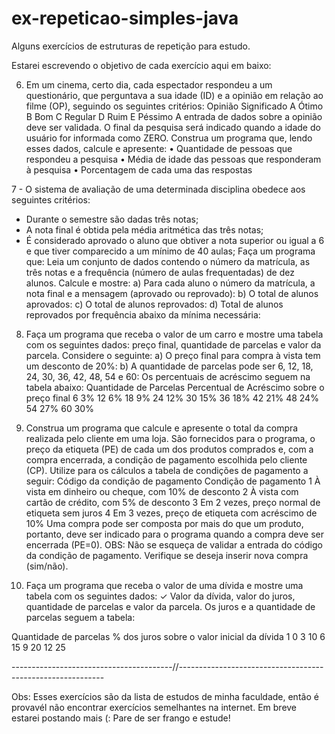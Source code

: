 # ex-repeticao-simples-java
Alguns exercícios de estruturas de repetição para estudo.


Estarei escrevendo o objetivo de cada exercício aqui em baixo:

6. Em um cinema, certo dia, cada espectador respondeu a um questionário, que perguntava a sua
idade (ID) e a opinião em relação ao filme (OP), seguindo os seguintes critérios:
Opinião Significado
A Ótimo
B Bom
C Regular
D Ruim
E Péssimo
A entrada de dados sobre a opinião deve ser validada.
O final da pesquisa será indicado quando a idade do usuário for informada como ZERO.
Construa um programa que, lendo esses dados, calcule e apresente:
• Quantidade de pessoas que respondeu a pesquisa
• Média de idade das pessoas que responderam à pesquisa
• Porcentagem de cada uma das respostas

7 - O sistema de avaliação de uma determinada disciplina obedece aos seguintes critérios:
- Durante o semestre são dadas três notas;
- A nota final é obtida pela média aritmética das três notas;
- É considerado aprovado o aluno que obtiver a nota superior ou igual a 6 e que tiver comparecido
a um mínimo de 40 aulas;
Faça um programa que:
Leia um conjunto de dados contendo o número da matrícula, as três notas e a frequência
(número de aulas frequentadas) de dez alunos.
Calcule e mostre:
a) Para cada aluno o número da matrícula, a nota final e a mensagem (aprovado ou reprovado):
b) O total de alunos aprovados:
c) O total de alunos reprovados:
d) Total de alunos reprovados por frequência abaixo da mínima necessária:


8. Faça um programa que receba o valor de um carro e mostre uma tabela com os seguintes dados:
preço final, quantidade de parcelas e valor da parcela. Considere o seguinte:
a) O preço final para compra à vista tem um desconto de 20%:
b) A quantidade de parcelas pode ser 6, 12, 18, 24, 30, 36, 42, 48, 54 e 60:
Os percentuais de acréscimo seguem na tabela abaixo:
Quantidade
de Parcelas
Percentual de Acréscimo
sobre o preço final
6 3%
12 6%
18 9%
24 12%
30 15%
36 18%
42 21%
48 24%
54 27%
60 30%


9. Construa um programa que calcule e apresente o total da compra realizada pelo cliente em uma
loja. São fornecidos para o programa, o preço da etiqueta (PE) de cada um dos produtos comprados
e, com a compra encerrada, a condição de pagamento escolhida pelo cliente (CP). Utilize para os
cálculos a tabela de condições de pagamento a seguir:
Código da condição
de pagamento
Condição de pagamento
1 À vista em dinheiro ou cheque, com 10% de desconto
2 À vista com cartão de crédito, com 5% de desconto
3 Em 2 vezes, preço normal de etiqueta sem juros
4 Em 3 vezes, preço de etiqueta com acréscimo de 10%
Uma compra pode ser composta por mais do que um produto, portanto, deve ser indicado para o
programa quando a compra deve ser encerrada (PE=0).
OBS: Não se esqueça de validar a entrada do código da condição de pagamento.
Verifique se deseja inserir nova compra (sim/não).


10. Faça um programa que receba o valor de uma dívida e mostre uma tabela com os seguintes
dados:
✓ Valor da dívida, valor do juros, quantidade de parcelas e valor da parcela.
Os juros e a quantidade de parcelas seguem a tabela:

Quantidade de parcelas         % dos juros sobre o valor inicial da dívida
1                                       0
3                                       10
6                                       15
9                                       20
12                                      25

----------------------------------------//-----------------------------------------------------------

Obs: Esses exercícios são da lista de estudos de minha faculdade, então é provavél não encontrar exercícios semelhantes na internet.
Em breve estarei postando mais (:
Pare de ser frango e estude!


